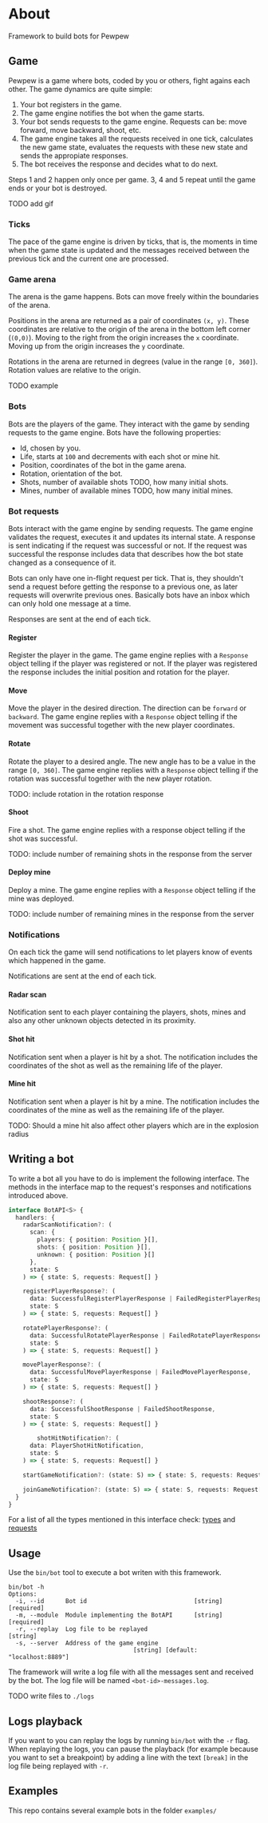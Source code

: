 # About

Framework to build bots for Pewpew

## Game

Pewpew is a game where bots, coded by you or others, fight agains each other. The game dynamics are quite simple:

1. Your bot registers in the game.
2. The game engine notifies the bot when the game starts.
3. Your bot sends requests to the game engine. Requests can be: move forward, move backward, shoot, etc.
4. The game engine takes all the requests received in one tick, calculates the new game state, evaluates the requests with these new state and sends the appropiate responses.
5. The bot receives the response and decides what to do next.

Steps 1 and 2 happen only once per game. 3, 4 and 5 repeat until the game ends or your bot is destroyed.

TODO add gif

### Ticks

The pace of the game engine is driven by ticks, that is, the moments in time when the game state is updated and the messages received between the previous tick and the current one are processed.

### Game arena

The arena is the game happens. Bots can move freely within the boundaries of the arena. 

Positions in the arena are returned as a pair of coordinates `(x, y)`. These coordinates are relative to the origin of the arena in the bottom left corner (`(0,0)`). Moving to the right from the origin increases the `x` coordinate. Moving up from the origin increases the `y` coordinate.

Rotations in the arena are returned in degrees (value in the range `[0, 360]`). Rotation values are relative to the origin.

TODO example

### Bots

Bots are the players of the game. They interact with the game by sending requests to the game engine. Bots have the following properties:

- Id, chosen by you.
- Life, starts at `100` and decrements with each shot or mine hit.
- Position, coordinates of the bot in the game arena.
- Rotation, orientation of the bot.
- Shots, number of available shots TODO, how many initial shots.
- Mines, number of available mines TODO, how many initial mines.

### Bot requests

Bots interact with the game engine by sending requests. The game engine validates the request, executes it and updates its internal state. A response is sent indicating if the request was successful or not. If the request was successful the response includes data that describes how the bot state changed as a consequence of it.

Bots can only have one in-flight request per tick. That is, they shouldn't send a request before getting the response to a previous one, as later requests will overwrite previous ones. Basically bots have an inbox which can only hold one message at a time. 

Responses are sent at the end of each tick.

#### Register

Register the player in the game. The game engine replies with a `Response` object telling if the player was registered or not. If the player was registered the response includes the initial position and rotation for the player.

#### Move

Move the player in the desired direction. The direction can be `forward` or `backward`. The game engine replies with a `Response` object telling if the movement was successful together with the new player coordinates.

#### Rotate

Rotate the player to a desired angle. The new angle has to be a value in the range `[0, 360]`. The game engine replies with a `Response` object telling if the rotation was successful together with the new player rotation.

TODO: include rotation in the rotation response

#### Shoot

Fire a shot. The game engine replies with a response object telling if the shot was successful.

TODO: include number of remaining shots in the response from the server

#### Deploy mine

Deploy a mine. The game engine replies with a `Response` object telling if the mine was deployed.

TODO: include number of remaining mines in the response from the server

### Notifications

On each tick the game will send notifications to let players know of events which happened in the game. 

Notifications are sent at the end of each tick.

#### Radar scan

Notification sent to each player containing the players, shots, mines and also any other unknown objects detected in its proximity.

#### Shot hit

Notification sent when a player is hit by a shot. The notification includes the coordinates of the shot as well as the remaining life of the player.

#### Mine hit

Notification sent when a player is hit by a mine. The notification includes the coordinates of the mine as well as the remaining life of the player.

TODO: Should a mine hit also affect other players which are in the explosion radius

## Writing a bot

To write a bot all you have to do is implement the following interface. The methods in the interface map to the request's responses and notifications introduced above.

```typescript
interface BotAPI<S> {
  handlers: {
    radarScanNotification?: (
      scan: {
        players: { position: Position }[],
        shots: { position: Position }[],
        unknown: { position: Position }[]
      },
      state: S
    ) => { state: S, requests: Request[] }

    registerPlayerResponse?: (
      data: SuccessfulRegisterPlayerResponse | FailedRegisterPlayerResponse,
      state: S
    ) => { state: S, requests: Request[] }

    rotatePlayerResponse?: (
      data: SuccessfulRotatePlayerResponse | FailedRotatePlayerResponse,
      state: S
    ) => { state: S, requests: Request[] }

    movePlayerResponse?: (
      data: SuccessfulMovePlayerResponse | FailedMovePlayerResponse,
      state: S
    ) => { state: S, requests: Request[] }

    shootResponse?: (
      data: SuccessfulShootResponse | FailedShootResponse,
      state: S
    ) => { state: S, requests: Request[] }

		shotHitNotification?: (
      data: PlayerShotHitNotification,
      state: S
    ) => { state: S, requests: Request[] }

    startGameNotification?: (state: S) => { state: S, requests: Request[] }

    joinGameNotification?: (state: S) => { state: S, requests: Request[] }
  }
}

```

For a list of all the types mentioned in this interface check: [types]() and [requests]()

## Usage

Use the `bin/bot` tool to execute a bot writen with this framework.

```shell
bin/bot -h
Options:
  -i, --id      Bot id                              [string] [required]
  -m, --module  Module implementing the BotAPI      [string] [required]
  -r, --replay  Log file to be replayed                        [string]
  -s, --server  Address of the game engine
                                   [string] [default: "localhost:8889"]
```

The framework will write a log file with all the messages sent and received by the bot. The log file will be named `<bot-id>-messages.log`.

TODO write files to `./logs`

## Logs playback

If you want to you can replay the logs by running `bin/bot` with the `-r` flag. When replaying the logs, you can pause the playback (for example because you want to set a breakpoint) by adding a line with the text `[break]` in the log file being replayed with `-r`.

## Examples

This repo contains several example bots in the folder `examples/`

